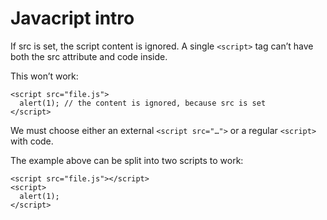# Javacript intro

If src is set, the script content is ignored.
A single `<script>` tag can’t have both the src attribute and code inside.

This won’t work:

```
<script src="file.js">
  alert(1); // the content is ignored, because src is set
</script>
```

We must choose either an external `<script src="…">` or a regular `<script>` with code.

The example above can be split into two scripts to work:

```
<script src="file.js"></script>
<script>
  alert(1);
</script>
```
